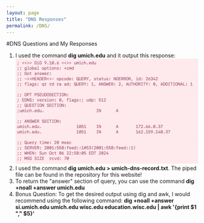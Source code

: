 ```yaml
---
layout: page
title: "DNS Responses"
permalink: /DNS/
---
```

#DNS Questions and My Responses

1. I used the command **dig umich.edu** and it output this response: ![DiG 9.10.6 response for umich.edu](/img/Question_1.png)
2. I used the command **dig umich.edu > umich-dns-record.txt**. The piped file can be found in the repository for this website!
3. To return the "answer" section of query, you can use the command **dig  +noall +answer umich.edu**
4. Bonus Question: To get the desired output using dig and awk, I would recommend using the following command: **dig +noall +answer si.umich.edu umich.edu wisc.edu education.wisc.edu | awk '{print $1 "," $5}'**
